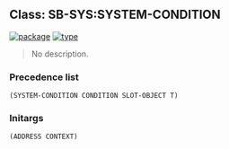 ## Class: SB-SYS:SYSTEM-CONDITION
[![package](https://img.shields.io/badge/Package-SB--SYS-5f9ea0.svg?style=social&colorA=999999)](../) [![type](https://img.shields.io/badge/Type-Class-5f9ea0.svg?style=social&colorA=999999)](../#class) 

> No description.

### Precedence list
```
(SYSTEM-CONDITION CONDITION SLOT-OBJECT T)
```
### Initargs
```
(ADDRESS CONTEXT)
```
